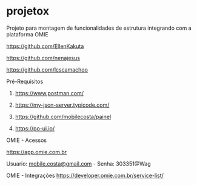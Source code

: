 # projetox
Projeto para montagem de funcionalidades de estrutura integrando com a plataforma OMIE

https://github.com/EllenKakuta

https://github.com/nenajesus

https://github.com/lcscamachoo

Pré-Requisitos

1) https://www.postman.com/

2) https://my-json-server.typicode.com/

3) https://github.com/mobilecosta/painel

4) https://po-ui.io/

OMIE - Acessos

https://app.omie.com.br

Usuario: mobile.costa@gmail.com - Senha: 303351@Wag

OMIE - Integrações
https://developer.omie.com.br/service-list/
